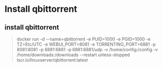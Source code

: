 
# Install qbittorrent

## install qbittorrent

> docker run -d   --name=qbittorrent   -e PUID=1000   -e PGID=1000   -e TZ=Etc/UTC   -e WEBUI_PORT=8081   -e TORRENTING_PORT=6881   -p 8081:8081   -p 6881:6881   -p 6881:6881/udp   -v /home/config:/config   -v /home/downloads:/downloads   --restart unless-stopped   lscr.io/linuxserver/qbittorrent:latest